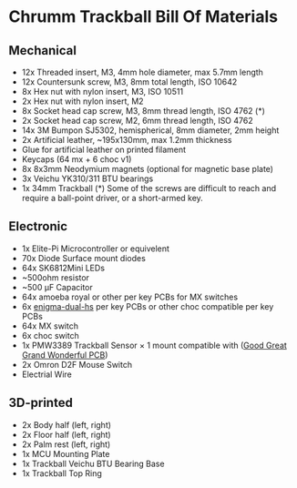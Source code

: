 Chrumm Trackball Bill Of Materials
========================

Mechanical
----------

- 12x Threaded insert, M3, 4mm hole diameter, max 5.7mm length
- 12x Countersunk screw, M3, 8mm total length, ISO 10642
-  8x Hex nut with nylon insert, M3, ISO 10511
-  2x Hex nut with nylon insert, M2
-  8x Socket head cap screw, M3, 8mm thread length, ISO 4762 (*)
-  2x Socket head cap screw, M2, 6mm thread length, ISO 4762
- 14x 3M Bumpon SJ5302, hemispherical, 8mm diameter, 2mm height
-  2x Artificial leather, ~195x130mm, max 1.2mm thickness
- Glue for artificial leather on printed filament
- Keycaps (64 mx + 6 choc v1)
- 8x 8x3mm Neodymium magnets (optional for magnetic base plate)
- 3x Veichu YK310/311 BTU bearings
- 1x 34mm Trackball
(*) Some of the screws are difficult to reach and
require a ball-point driver, or a short-armed key.


Electronic
----------

-  1x Elite-Pi Microcontroller or equivelent 
- 70x Diode Surface mount diodes
- 64x SK6812Mini LEDs
- ~500ohm resistor
- ~500 µF Capacitor 
- 64x amoeba royal or other per key PCBs for MX switches
-  6x [enigma-dual-hs](https://github.com/mroukema/enigma-dual-hs) per key PCBs  or other choc compatible per key PCBs
- 64x MX switch
-  6x choc switch
-  1x PMW3389 Trackball Sensor × 1 mount compatible with ([Good Great Grand Wonderful PCB](https://ergokeyboards.com/products/pmw3360-trackball-sensor-upgrade?srsltid=AfmBOoorIA-PvcSFLXnxYrQaHQz66xZLVIy85jk_gDgvaiQH9FwmXPHK))
-  2x Omron D2F Mouse Switch
-  Electrial Wire


3D-printed
----------

-  2x Body half (left, right)
-  2x Floor half (left, right)
-  2x Palm rest (left, right)
-  1x MCU Mounting Plate
-  1x Trackball Veichu BTU Bearing Base
-  1x Trackball Top Ring

